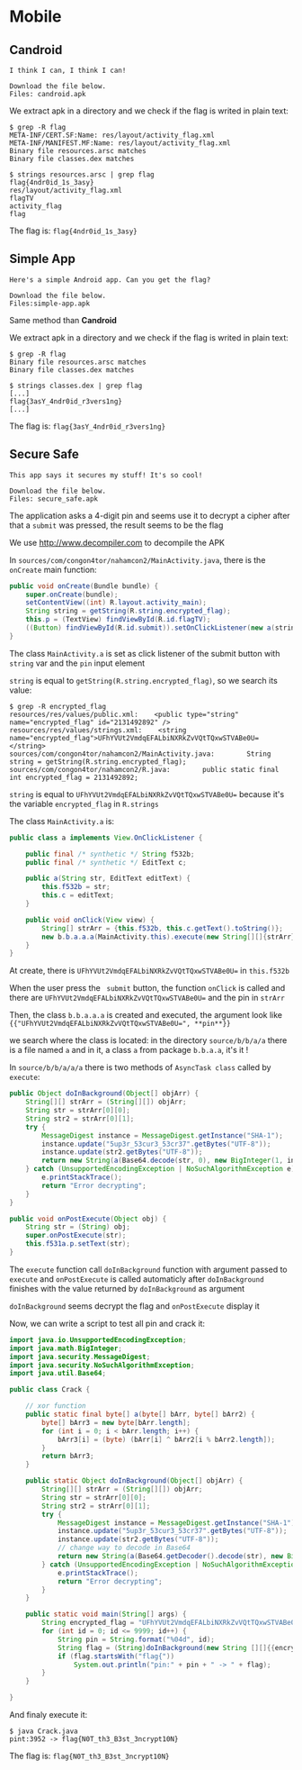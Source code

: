 # Mobile

## Candroid
```
I think I can, I think I can!

Download the file below.
Files: candroid.apk
```
We extract apk in a directory and we check if the flag is writed in plain text:
```
$ grep -R flag
META-INF/CERT.SF:Name: res/layout/activity_flag.xml
META-INF/MANIFEST.MF:Name: res/layout/activity_flag.xml
Binary file resources.arsc matches
Binary file classes.dex matches

$ strings resources.arsc | grep flag
flag{4ndr0id_1s_3asy}
res/layout/activity_flag.xml
flagTV
activity_flag
flag
```

The flag is: `flag{4ndr0id_1s_3asy}`

## Simple App
```
Here's a simple Android app. Can you get the flag?

Download the file below.
Files:simple-app.apk
```

Same method than **Candroid**

We extract apk in a directory and we check if the flag is writed in plain text:
```
$ grep -R flag
Binary file resources.arsc matches
Binary file classes.dex matches

$ strings classes.dex | grep flag
[...]
flag{3asY_4ndr0id_r3vers1ng}
[...]
```

The flag is: `flag{3asY_4ndr0id_r3vers1ng}`

## Secure Safe
```
This app says it secures my stuff! It's so cool!

Download the file below.
Files: secure_safe.apk
```

The application asks a 4-digit pin and seems use it to decrypt a cipher after that a `submit` was pressed, the result seems to be the flag

We use http://www.decompiler.com to decompile the APK

In `sources/com/congon4tor/nahamcon2/MainActivity.java`, there is the `onCreate` main function:
``` java
public void onCreate(Bundle bundle) {
    super.onCreate(bundle);
    setContentView((int) R.layout.activity_main);
    String string = getString(R.string.encrypted_flag);
    this.p = (TextView) findViewById(R.id.flagTV);
    ((Button) findViewById(R.id.submit)).setOnClickListener(new a(string, (EditText) findViewById(R.id.pin)));
}
```

The class `MainActivity.a` is set as click listener of the submit button with `string` var and the `pin` input element

`string` is equal to `getString(R.string.encrypted_flag)`, so we search its value:
```
$ grep -R encrypted_flag
resources/res/values/public.xml:    <public type="string" name="encrypted_flag" id="2131492892" />
resources/res/values/strings.xml:    <string name="encrypted_flag">UFhYVUt2VmdqEFALbiNXRkZvVQtTQxwSTVABe0U=</string>
sources/com/congon4tor/nahamcon2/MainActivity.java:        String string = getString(R.string.encrypted_flag);
sources/com/congon4tor/nahamcon2/R.java:        public static final int encrypted_flag = 2131492892;
```

`string` is equal to `UFhYVUt2VmdqEFALbiNXRkZvVQtTQxwSTVABe0U=` because it's the variable `encrypted_flag` in `R.strings`

The class `MainActivity.a` is:
``` java
public class a implements View.OnClickListener {

    public final /* synthetic */ String f532b;
    public final /* synthetic */ EditText c;

    public a(String str, EditText editText) {
        this.f532b = str;
        this.c = editText;
    }

    public void onClick(View view) {
        String[] strArr = {this.f532b, this.c.getText().toString()};
        new b.b.a.a.a(MainActivity.this).execute(new String[][]{strArr});
    }
}
```

At create, there is `UFhYVUt2VmdqEFALbiNXRkZvVQtTQxwSTVABe0U=` in `this.f532b`

When the user press the ` submit` button, the function `onClick` is called and there are `UFhYVUt2VmdqEFALbiNXRkZvVQtTQxwSTVABe0U=` and the pin in `strArr`

Then, the class `b.b.a.a.a` is created and executed, the argument look like `{{"UFhYVUt2VmdqEFALbiNXRkZvVQtTQxwSTVABe0U=", **pin**}}`

we search where the class is located: in the directory `source/b/b/a/a` there is a file named `a` and in it, a class `a` from package `b.b.a.a`, it's it !

In `source/b/b/a/a/a` there is two methods of `AsyncTask class` called by `execute`:
``` java
public Object doInBackground(Object[] objArr) {
    String[][] strArr = (String[][]) objArr;
    String str = strArr[0][0];
    String str2 = strArr[0][1];
    try {
        MessageDigest instance = MessageDigest.getInstance("SHA-1");
        instance.update("5up3r_53cur3_53cr37".getBytes("UTF-8"));
        instance.update(str2.getBytes("UTF-8"));
        return new String(a(Base64.decode(str, 0), new BigInteger(1, instance.digest()).toString(16).getBytes()));
    } catch (UnsupportedEncodingException | NoSuchAlgorithmException e) {
        e.printStackTrace();
        return "Error decrypting";
    }
}

public void onPostExecute(Object obj) {
    String str = (String) obj;
    super.onPostExecute(str);
    this.f531a.p.setText(str);
}
```

The `execute` function call `doInBackground` function with argument passed to `execute` and `onPostExecute` is called automaticly after `doInBackground` finishes with the value returned by `doInBackground` as argument

`doInBackground` seems decrypt the flag and `onPostExecute` display it

Now, we can write a script to test all pin and crack it:
``` java
import java.io.UnsupportedEncodingException;
import java.math.BigInteger;
import java.security.MessageDigest;
import java.security.NoSuchAlgorithmException;
import java.util.Base64;

public class Crack {

    // xor function
    public static final byte[] a(byte[] bArr, byte[] bArr2) {
        byte[] bArr3 = new byte[bArr.length];
        for (int i = 0; i < bArr.length; i++) {
            bArr3[i] = (byte) (bArr[i] ^ bArr2[i % bArr2.length]);
        }
        return bArr3;
    }

    public static Object doInBackground(Object[] objArr) {
        String[][] strArr = (String[][]) objArr;
        String str = strArr[0][0];
        String str2 = strArr[0][1];
        try {
            MessageDigest instance = MessageDigest.getInstance("SHA-1");
            instance.update("5up3r_53cur3_53cr37".getBytes("UTF-8"));
            instance.update(str2.getBytes("UTF-8"));
            // change way to decode in Base64
            return new String(a(Base64.getDecoder().decode(str), new BigInteger(1, instance.digest()).toString(16).getBytes()));
        } catch (UnsupportedEncodingException | NoSuchAlgorithmException e) {
            e.printStackTrace();
            return "Error decrypting";
        }
    }

    public static void main(String[] args) {
        String encrypted_flag = "UFhYVUt2VmdqEFALbiNXRkZvVQtTQxwSTVABe0U=";
        for (int id = 0; id <= 9999; id++) {
            String pin = String.format("%04d", id);
            String flag = (String)doInBackground(new String [][]{{encrypted_flag, pin}});
            if (flag.startsWith("flag{"))
                System.out.println("pin:" + pin + " -> " + flag);
        }
    }

}
```

And finaly execute it:
```
$ java Crack.java
pint:3952 -> flag{N0T_th3_B3st_3ncrypt10N}
```

The flag is: `flag{N0T_th3_B3st_3ncrypt10N}`
